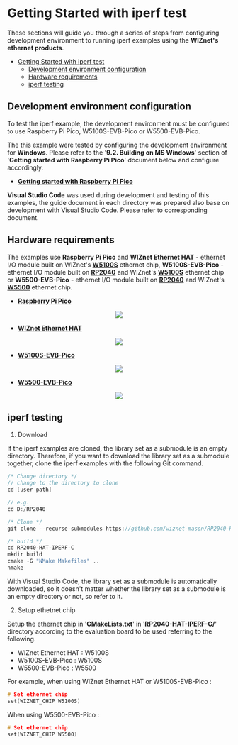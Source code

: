 # Getting Started with iperf test

These sections will guide you through a series of steps from configuring development environment to running iperf examples using the **WIZnet's ethernet products**.

- [Getting Started with iperf test](#getting-started-with-iperf-test)
  - [Development environment configuration](#development-environment-configuration)
  - [Hardware requirements](#hardware-requirements)
  - [iperf testing](#iperf-testing)


<a name="development_environment_configuration"></a>
## Development environment configuration

To test the iperf example, the development environment must be configured to use Raspberry Pi Pico, W5100S-EVB-Pico or W5500-EVB-Pico.

The this example were tested by configuring the development environment for **Windows**. Please refer to the '**9.2. Building on MS Windows**' section of '**Getting started with Raspberry Pi Pico**' document below and configure accordingly.

- [**Getting started with Raspberry Pi Pico**][link-getting_started_with_raspberry_pi_pico]

**Visual Studio Code** was used during development and testing of this examples, the guide document in each directory was prepared also base on development with Visual Studio Code. Please refer to corresponding document.



<a name="hardware_requirements"></a>
## Hardware requirements

The examples use **Raspberry Pi Pico** and **WIZnet Ethernet HAT** - ethernet I/O module built on WIZnet's [**W5100S**][link-w5100s] ethernet chip, **W5100S-EVB-Pico** - ethernet I/O module built on [**RP2040**][link-rp2040] and WIZnet's [**W5100S**][link-w5100s] ethernet chip or **W5500-EVB-Pico** - ethernet I/O module built on [**RP2040**][link-rp2040] and WIZnet's [**W5500**][link-w5500] ethernet chip.

- [**Raspberry Pi Pico**][link-raspberry_pi_pico]

<p align="center"><img src="https://assets.raspberrypi.com/static/74679d6c81ffc5503a20b64feae2ed4f/2b8d7/pico-rp2040.webp"></p>

- [**WIZnet Ethernet HAT**][link-wiznet_ethernet_hat]

<p align="center"><img src="https://docs.wiznet.io/assets/images/wiznet-ethernet-hat-c8220ff29095e0b95a364782826a1a18.png"></p>

- [**W5100S-EVB-Pico**][link-w5100s-evb-pico]

<p align="center"><img src="https://docs.wiznet.io/assets/images/w5100s-evb-pico-1.1-side-adf5e1b613524c4256126b1bb4bd58a0.png"></p>

- [**W5500-EVB-Pico**][link-w5500-evb-pico]

<p align="center"><img src="https://docs.wiznet.io/assets/images/w5500_evb_pico_side-da676c5d9c41adedc0469b9f1810b81b.png"></p>




<a name="iperf_testing"></a>
## iperf testing

1. Download

If the iperf examples are cloned, the library set as a submodule is an empty directory. Therefore, if you want to download the library set as a submodule together, clone the iperf examples with the following Git command.

```cpp
/* Change directory */
// change to the directory to clone
cd [user path]

// e.g.
cd D:/RP2040

/* Clone */
git clone --recurse-submodules https://github.com/wiznet-mason/RP2040-HAT-IPERF-C

/* build */
cd RP2040-HAT-IPERF-C
mkdir build
cmake -G "NMake Makefiles" ..
nmake

```

With Visual Studio Code, the library set as a submodule is automatically downloaded, so it doesn't matter whether the library set as a submodule is an empty directory or not, so refer to it.

2. Setup ethetnet chip

Setup the ethernet chip in '**CMakeLists.txt**' in '**RP2040-HAT-IPERF-C/**' directory according to the evaluation board to be used referring to the following.

- WIZnet Ethernet HAT : W5100S
- W5100S-EVB-Pico : W5100S
- W5500-EVB-Pico : W5500

For example, when using WIZnet Ethernet HAT or W5100S-EVB-Pico :

```cpp
# Set ethernet chip
set(WIZNET_CHIP W5100S)
```

When using W5500-EVB-Pico :

```cpp
# Set ethernet chip
set(WIZNET_CHIP W5500)
```

<!--
Link
-->

[link-getting_started_with_raspberry_pi_pico]: https://datasheets.raspberrypi.org/pico/getting-started-with-pico.pdf
[link-rp2040]: https://www.raspberrypi.org/products/rp2040/
[link-w5100s]: https://docs.wiznet.io/Product/iEthernet/W5100S/overview
[link-w5500]: https://docs.wiznet.io/Product/iEthernet/W5500/overview
[link-raspberry_pi_pico]: https://www.raspberrypi.org/products/raspberry-pi-pico/

[link-wiznet_ethernet_hat]: https://docs.wiznet.io/Product/Open-Source-Hardware/wiznet_ethernet_hat

[link-w5100s-evb-pico]: https://docs.wiznet.io/Product/iEthernet/W5100S/w5100s-evb-pico

[link-w5500-evb-pico]: https://docs.wiznet.io/Product/iEthernet/W5500/w5500-evb-pico

[link-iolibrary_driver]: https://github.com/Wiznet/ioLibrary_Driver
[link-pico_sdk]: https://github.com/raspberrypi/pico-sdk
[link-pico_extras]: https://github.com/raspberrypi/pico-extras
